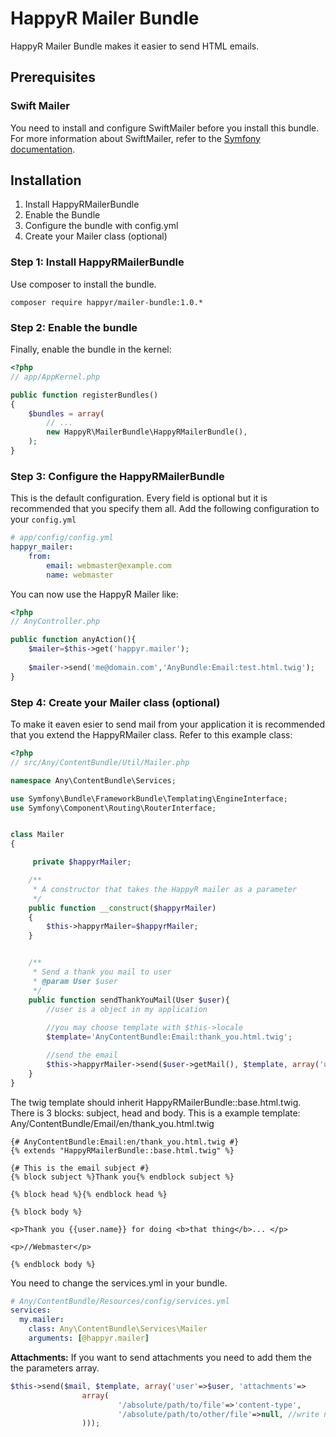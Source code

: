 HappyR Mailer Bundle
==================================

HappyR Mailer Bundle makes it easier to send HTML emails. 

## Prerequisites

### Swift Mailer
You need to install and configure SwiftMailer before you install this bundle. For more information 
about SwiftMailer, refer to the [Symfony documentation](http://symfony.com/doc/current/cookbook/email/email.html).

## Installation

1. Install HappyRMailerBundle
2. Enable the Bundle
3. Configure the bundle with config.yml
4. Create your Mailer class (optional)


### Step 1: Install HappyRMailerBundle

Use composer to install the bundle.


``` composer
composer require happyr/mailer-bundle:1.0.*
```


### Step 2: Enable the bundle

Finally, enable the bundle in the kernel:

``` php
<?php
// app/AppKernel.php

public function registerBundles()
{
    $bundles = array(
        // ...
        new HappyR\MailerBundle\HappyRMailerBundle(),
    );
}
```


### Step 3: Configure the HappyRMailerBundle

This is the default configuration. Every field is optional but it is recommended that you specify them all.
Add the following configuration to your `config.yml`

``` yaml
# app/config/config.yml
happyr_mailer:
    from:
        email: webmaster@example.com
        name: webmaster

```

You can now use the HappyR Mailer like:
``` php
<?php
// AnyController.php

public function anyAction(){
    $mailer=$this->get('happyr.mailer');
    
    $mailer->send('me@domain.com','AnyBundle:Email:test.html.twig');
}

```

### Step 4: Create your Mailer class (optional)

To make it eaven esier to send mail from your application it is recommended that 
you extend the HappyRMailer class. Refer to this example class:


``` php
<?php
// src/Any/ContentBundle/Util/Mailer.php

namespace Any\ContentBundle\Services;

use Symfony\Bundle\FrameworkBundle\Templating\EngineInterface;
use Symfony\Component\Routing\RouterInterface;


class Mailer
{

	 private $happyrMailer;

	/**
	 * A constructor that takes the HappyR mailer as a parameter
	 */
	public function __construct($happyrMailer)
	{
		$this->happyrMailer=$happyrMailer;
	}


    /**
     * Send a thank you mail to user
     * @param User $user
     */
    public function sendThankYouMail(User $user){
 	    //user is a object in my application
	
	    //you may choose template with $this->locale
        $template='AnyContentBundle:Email:thank_you.html.twig';

        //send the email
        $this->happyrMailer->send($user->getMail(), $template, array('user'=>$user));
    }
}
```

The twig template should inherit HappyRMailerBundle::base.html.twig. There is 3 blocks: subject, head and body.
This is a example template:
Any/ContentBundle/Email/en/thank_you.html.twig
``` twig
{# AnyContentBundle:Email:en/thank_you.html.twig #}
{% extends "HappyRMailerBundle::base.html.twig" %}

{# This is the email subject #}
{% block subject %}Thank you{% endblock subject %}

{% block head %}{% endblock head %}

{% block body %}

<p>Thank you {{user.name}} for doing <b>that thing</b>... </p>

<p>//Webmaster</p>

{% endblock body %}

```

You need to change the services.yml in your bundle.
``` yaml
# Any/ContentBundle/Resources/config/services.yml
services:
  my.mailer:
    class: Any\ContentBundle\Services\Mailer
    arguments: [@happyr.mailer]

```



**Attachments:**
If you want to send attachments you need to add them the the parameters array.
``` php
$this->send($mail, $template, array('user'=>$user, 'attachments'=>
				array(
						'/absolute/path/to/file'=>'content-type',
						'/absolute/path/to/other/file'=>null, //write null to not specify the content type
				)));

```

